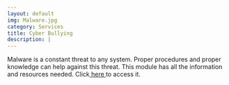 ```yaml
---
layout: default
img: Malware.jpg
category: Services
title: Cyber Bullying
description: |
---
```

Malware is a constant threat to any system. Proper procedures and proper knowledge can help against this threat. This module has all the information and resources needed. Click[ here ](../malware-modules/malware)to access it.  
